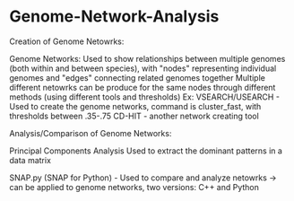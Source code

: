 # Genome-Network-Analysis
Creation of Genome Netowrks:

Genome Networks:
	Used to show relationships between multiple genomes (both within and between species), with "nodes" representing individual genomes and "edges" connecting related genomes together
	Multiple different netowrks can be produce for the same nodes through different methods (using different tools and thresholds)
	Ex: VSEARCH/USEARCH - Used to create the genome networks, command is cluster_fast, with thresholds between .35-.75
	    CD-HIT - another network creating tool



Analysis/Comparison of Genome Networks:

Principal Components Analysis
	Used to extract the dominant patterns in a data matrix

SNAP.py (SNAP for Python) - Used to compare and analyze netowrks -> can be applied to genome networks, two versions: C++ and Python
